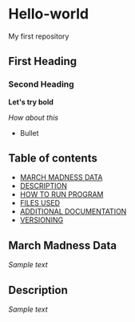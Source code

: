 # Hello-world
My first repository
## First Heading
### Second Heading
**Let's try bold**

*How about this*

- Bullet
  

## Table of contents

- [MARCH MADNESS DATA](#March-Madness-Data)
- [DESCRIPTION](#Description)
- [HOW TO RUN PROGRAM](#How-to-run-program)
- [FILES USED](#files-used)
- [ADDITIONAL DOCUMENTATION](#additional-documentation)
- [VERSIONING](#versioning)

## March Madness Data

*Sample text*

## Description

*Sample text*
